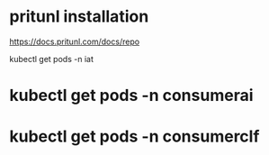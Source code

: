 # pritunl installation
https://docs.pritunl.com/docs/repo 

kubectl get pods -n iat
# kubectl get pods -n consumerai
# kubectl get pods -n consumerclf
